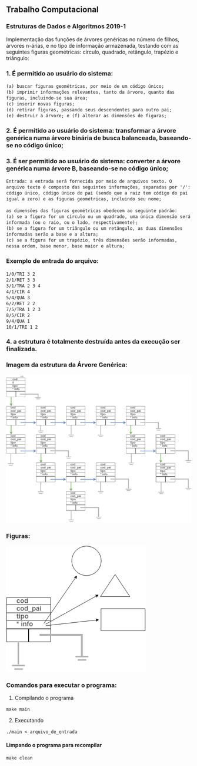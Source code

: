 ## Trabalho Computacional
### Estruturas de Dados e Algoritmos 2019-1

Implementação das funções de árvores genéricas no número de filhos, árvores n-árias, e no tipo de informação armazenada, testando com as seguintes figuras geométricas: círculo, quadrado, retângulo, trapézio e triângulo:

### 1. É permitido ao usuário do sistema: 
    (a) buscar figuras geométricas, por meio de um código único;
    (b) imprimir informações relevantes, tanto da árvore, quanto das figuras, incluindo-se sua área; 
    (c) inserir novas figuras; 
    (d) retirar figuras, passando seus descendentes para outro pai; 
    (e) destruir a árvore; e (f) alterar as dimensões de figuras;
    
### 2. É permitido ao usuário do sistema: transformar a árvore genérica numa árvore binária de busca balanceada, baseando-se no código único;
    
### 3. É ser permitido ao usuário do sistema: converter a árvore genérica numa árvore B, baseando-se no código único;
    
    Entrada: a entrada será fornecida por meio de arquivos texto. O arquivo texto é composto das seguintes informações, separadas por '/': código único, código único do pai (sendo que a raiz tem código do pai igual a zero) e as figuras geométricas, incluindo seu nome;

    as dimensões das figuras geométricas obedecem ao seguinte padrão: 
    (a) se a figura for um círculo ou um quadrado, uma única dimensão será informada (ou o raio, ou o lado, respectivamente); 
    (b) se a figura for um triângulo ou um retângulo, as duas dimensões informadas serão a base e a altura;
    (c) se a figura for um trapézio, três dimensões serão informadas, nessa ordem, base menor, base maior e altura;

### Exemplo de entrada do arquivo:    
```
1/0/TRI 3 2
2/1/RET 3 3
3/1/TRA 2 3 4
4/1/CIR 4
5/4/QUA 3
6/2/RET 2 2
7/5/TRA 1 2 3
8/5/CIR 2
9/4/QUA 1
10/1/TRI 1 2
```
    
### 4. a estrutura é totalmente destruída antes da execução ser finalizada.

### Imagem da estrutura da Árvore Genérica:

![Imagem da estrutura da Árvore Genérica](img/estrutura.png)

### Figuras:

![Imagem do *info da Árvore Genérica](img/exemplofigura.png)

### Comandos para executar o programa:

1. Compilando o programa
```
make main
```
2. Executando
```
./main < arquivo_de_entrada
```

#### Limpando o programa para recompilar
```
make clean
```